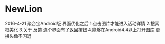# NewLion
2016-4-21
聚合宝Android版 界面优化之后 
1.点击图片才能进入活动详情 
2.搜索框美化
3.关于  反馈 连个界面有了返回按钮 
4.能够在Android4.4以上打开图库 更换头像不闪退
